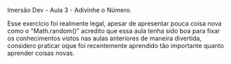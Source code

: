 Imersão Dev - Aula 3 - Adivinhe o Número.

Esse exercício foi realmente legal, apesar de apresentar pouca coisa nova como o "Math.random()" acredito que essa aula tenha sido boa para fixar os conhecimentos
vistos nas aulas anteriores de maneira divertida, considero praticar oque foi recentemente aprendido tão importante quanto aprender coisas novas.
